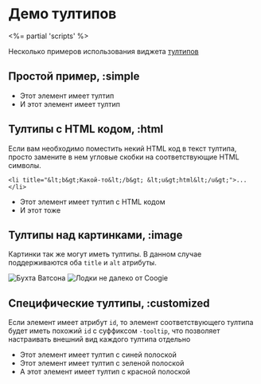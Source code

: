 # Демо тултипов
<%= partial 'scripts' %>

Несколько примеров использования виджета [тултипов](/ui/tooltips)

## Простой пример, :simple

<p>
  <ul class="tooltiped">
    <li title="Какой-то текст" rel="tooltip">Этот элемент имеет тултип</li>
    <li title="Какой-то другой текст" rel="tooltip">И этот элемент имеет тултип</li>
  </ul>
</p>

## Тултипы с HTML кодом, :html

Если вам необходимо поместить некий HTML код в текст тултипа, просто замените в нем угловые
скобки на соответствующие HTML символы.

    <li title="&lt;b&gt;Какой-то&lt;/b&gt; &lt;u&gt;html&lt;/u&gt;">...</li>

<p>
  <ul class="tooltiped">
    <li title="&lt;b&gt;Какой-то&lt;/b&gt; &lt;u&gt;html&lt;/u&gt; код" rel="tooltip">Этот элемент имеет тултип с HTML кодом</li>
    <li title="&lt;s&gt;Другой&lt;/s&gt; &lt;i&gt;html&lt;/i&gt; код" rel="tooltip">И этот тоже</li>
  </ul>
</p>

## Тултипы над картинками, :image

Картинки так же могут иметь тултипы. В данном случае поддерживаются оба `title` и `alt` атрибуты.

<p>
  <img src="/images/test/1-thmb.jpg" rel="tooltip" title="Бухта Ватсона" />
  <img src="/images/test/2-thmb.jpg" rel="tooltip" alt="Лодки не далеко от Coogie" />
</p>

## Специфические тултипы, :customized

Если элемент имеет атрибут `id`, то элемент соответствующего тултипа будет иметь похожий
`id` с суффиксом `-tooltip`, что позволяет настраивать внешний вид каждого тултипа отдельно

<p>
  <ul class="tooltiped">
    <li title="Синий тултип" rel="tooltip" id="blue">Этот элемент имеет тултип с синей полоской</li>
    <li title="Зеленый тултип" rel="tooltip" id="green">Этот элемент имеет тултип с зеленой полоской</li>
    <li title="Красный тултип" rel="tooltip" id="red">А этот элемент имеет тултип с красной полоской</li>
  </ul>
</p>
